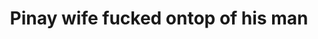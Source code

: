 ---
layout: post
title: Pinay wife fucked ontop of his man
duration: '02:58'
view: 231
rate: 2
video: 'https://flashservice.xvideos.com/embedframe/26771815'
category: 
 - amateur
 - beautiful
 - brunette
 - pinay
 - rough
 - student
 - wife
tags: 
 - pinay-sex
priority: 0.9
changefreq: daily
---